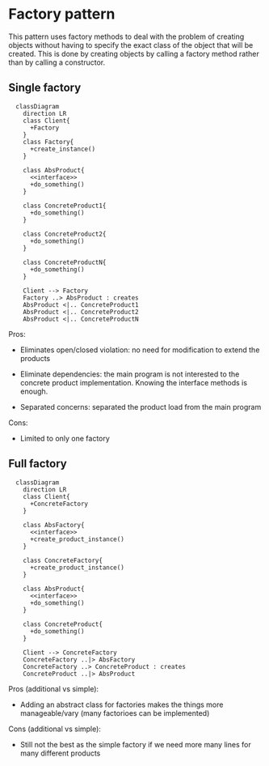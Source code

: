 # Factory pattern

This pattern uses factory methods to deal with the problem of creating objects without
having to specify the exact class of the object that will be created. This is done by
creating objects by calling a factory method rather than by calling a constructor.

## Single factory

```mermaid
  classDiagram
    direction LR
    class Client{
      +Factory
    }
    class Factory{
      +create_instance()
    }

    class AbsProduct{
      <<interface>>
      +do_something()
    }

    class ConcreteProduct1{
      +do_something()
    }

    class ConcreteProduct2{
      +do_something()
    }

    class ConcreteProductN{
      +do_something()
    }

    Client --> Factory
    Factory ..> AbsProduct : creates
    AbsProduct <|.. ConcreteProduct1
    AbsProduct <|.. ConcreteProduct2
    AbsProduct <|.. ConcreteProductN

```

Pros:

* Eliminates open/closed violation: no need for modification to extend the products

* Eliminate dependencies: the main program is not interested to the concrete product
  implementation. Knowing the interface methods is enough.

* Separated concerns: separated the product load from the main program

Cons:

* Limited to only one factory

## Full factory

```mermaid
  classDiagram
    direction LR
    class Client{
      +ConcreteFactory
    }

    class AbsFactory{
      <<interface>>
      +create_product_instance()
    }

    class ConcreteFactory{
      +create_product_instance()
    }

    class AbsProduct{
      <<interface>>
      +do_something()
    }

    class ConcreteProduct{
      +do_something()
    }

    Client --> ConcreteFactory
    ConcreteFactory ..|> AbsFactory
    ConcreteFactory ..> ConcreteProduct : creates
    ConcreteProduct ..|> AbsProduct

```

Pros (additional vs simple):

* Adding an abstract class for factories makes the things more manageable/vary (many
  factorioes can be implemented)

Cons (additional vs simple):

* Still not the best as the simple factory if we need more many lines for many different
  products
